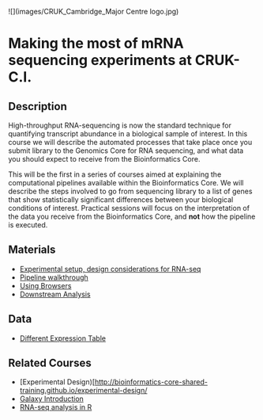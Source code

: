 ![](images/CRUK_Cambridge_Major Centre logo.jpg)

# Making the most of mRNA sequencing experiments at CRUK-C.I.

## Description

High-throughput RNA-sequencing is now the standard technique for quantifying transcript abundance in a biological sample of interest. In this course we will describe the automated processes that take place once you submit library to the Genomics Core for RNA sequencing, and what data you should expect to receive from the Bioinformatics Core.

This will be the first in a series of courses aimed at explaining the computational pipelines available within the Bioinformatics Core. We will describe the steps involved to go from sequencing library to a list of genes that show statistically significant differences between your biological conditions of interest. Practical sessions will focus on the interpretation of the data you receive from the Bioinformatics Core, and **not** how the pipeline is executed.


## Materials

- [Experimental setup, design considerations for RNA-seq]()
- [Pipeline walkthrough]()
- [Using Browsers]()
- [Downstream Analysis](enrichment.nb.html)

## Data

- [Different Expression Table](t47d_Treatment_DEA_Prog-vs-Control_all.csv)

## Related Courses

- [Experimental Design)[http://bioinformatics-core-shared-training.github.io/experimental-design/
- [Galaxy Introduction](http://galaxycam.github.io/)
- [RNA-seq analysis in R](http://combine-australia.github.io/2016-05-11-RNAseq/)

